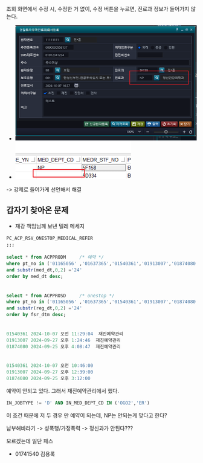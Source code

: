 



조회 화면에서 수정 시, 수정한 거 없이, 수정 버튼을 누르면, 진료과 정보가 들어가지 않는다.

- ![alt text](image.png)
- ![alt text](image-1.png)

-> 강제로 들어가게 선언해서 해결




## 갑자기 찾아온 문제
- 재강 책임님께 보낸 텔레 메세지
```sql
PC_ACP_RSV_ONESTOP_MEDICAL_REFER
;;;

select * from ACPPRODM     /* 예약 */
where pt_no in ('01165056' ,'01637365','01540361','01913007','01874080')
and substr(med_dt,0,2) ='24'
order by med_dt desc;


select * from ACPPROSD     /* onestop */
where pt_no in ('01165056' ,'01637365','01540361','01913007','01874080')
and substr(reg_dt,0,2) ='24'
order by fsr_dtm desc;
  

01540361 2024-10-07 오전 11:29:04  재진예약관리
01913007 2024-09-27 오후 1:24:46  재진예약관리
01874080 2024-09-25 오후 4:08:47  재진예약관리


01540361 2024-10-07 오전 10:46:00
01913007 2024-09-27 오후 12:39:00
01874080 2024-09-25 오후 3:12:00
```

예약이 안되고 있다. 그래서 재진예약관리에서 했다.
```sql
IN_JOBTYPE != 'D' AND IN_MED_DEPT_CD IN ('OGO2','ER')
```
이 조건 때문에 저 두 경우 만 예약이 되는데, NP는 안되는게 맞다고 한다?

남부해바라기 -> 성폭행/가정폭력 -> 정신과가 안된다???

모르겠는데 일단 패스


- 01741540 김용록